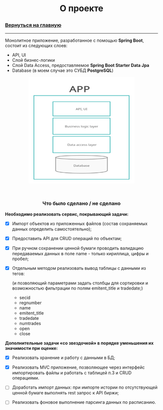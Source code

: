 # <p align="center">О проекте</p>

### [Вернуться на главную](/README.md)

---

Монолитное приложение, разработанное с помощью **Spring Boot**, состоит из следующих слоев:
* API, UI
* Слой бизнес-логики
* Слой Data Access, предоставляемое **Spring Boot Starter Data Jpa**
* Database (в моем случае это СУБД **PostgreSQL**)

<p style="text-align: center">
  <img src="/docs/img/schema.png" alt="webapp schema" style="width:350px; height: 350px;"/>
</p>

<br>

### <p align="center">Что было сделано / не сделано</p>
**Необходимо реализовать сервис, покрывающий задачи:**

- [x] Импорт объектов из приложенных файлов (состав сохраняемых данных определить самостоятельно);
- [x] Предоставить API для CRUD операций по объектам;
- [x] При ручном сохранении ценной бумаги проводить валидацию передаваемых данных в поле name - только кириллица, цифры
  и пробел;

- [x] Отдельным методом реализовать вывод таблицы с данными из тегов:

  (и позволяющий параметрами задать столбцы для сортировки и возможностью фильтрации по полям emitent_title и
  tradedate;)
    * secid
    * regnumber
    * name
    * emitent_title
    * tradedate
    * numtrades
    * open
    * close

**Дополнительные задачи «со звездочкой» в порядке уменьшения их значимости при оценке:**

- [x] Реализовать хранение и работу с данными в БД;
- [x] Реализовать MVC приложение, позволяющее через интерфейс импортировать файлы и работать с таблицей п.3 и CRUD
  операциями.
- [ ] Доработать импорт данных: при импорте истории по отсутствующей ценной бумаге выполнять rest запрос к API биржи;
- [ ] Реализовать фоновое выполнение парсинга данных по расписанию.
  